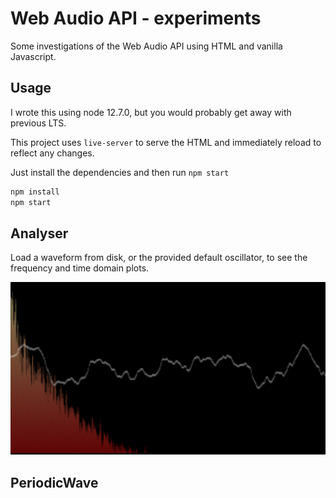 # Web Audio API - experiments

Some investigations of the Web Audio API using HTML and vanilla Javascript.

## Usage

I wrote this using node 12.7.0, but you would probably get away with previous LTS.

This project uses `live-server` to serve the HTML and immediately reload to reflect any changes.

Just install the dependencies and then run `npm start`

```javascript
npm install
npm start
```

## Analyser

Load a waveform from disk, or the provided default oscillator, to see the frequency and time domain plots.

![](./WaveformSample.png)

## PeriodicWave
